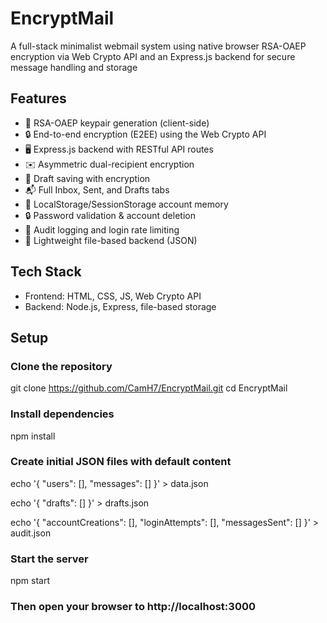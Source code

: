 # EncryptMail
A full-stack minimalist webmail system using native browser RSA-OAEP encryption via Web Crypto API and an Express.js backend for secure message handling and storage

## Features

- 🔐 RSA-OAEP keypair generation (client-side)
- 🔒 End-to-end encryption (E2EE) using the Web Crypto API
- 🖥️ Express.js backend with RESTful API routes
- ✉️ Asymmetric dual-recipient encryption
- 📝 Draft saving with encryption
- 📬 Full Inbox, Sent, and Drafts tabs
- 🧠 LocalStorage/SessionStorage account memory
- 🔒 Password validation & account deletion
- 🧾 Audit logging and login rate limiting
- 💾 Lightweight file-based backend (JSON)

## Tech Stack

- Frontend: HTML, CSS, JS, Web Crypto API
- Backend: Node.js, Express, file-based storage

## Setup

### Clone the repository
git clone https://github.com/CamH7/EncryptMail.git
cd EncryptMail

### Install dependencies
npm install

### Create initial JSON files with default content
echo '{
  "users": [],
  "messages": []
}' > data.json

echo '{
  "drafts": []
}' > drafts.json

echo '{
  "accountCreations": [],
  "loginAttempts": [],
  "messagesSent": []
}' > audit.json

### Start the server
npm start

### Then open your browser to http://localhost:3000
